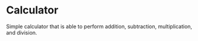 # Calculator
Simple calculator that is able to perform addition, subtraction, multiplication, and division. 
